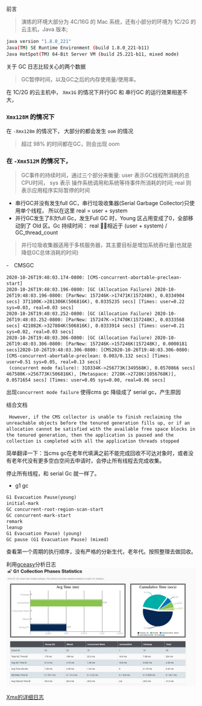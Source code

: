 
前言
> 演练的环境大部分为 4C/16G 的 Mac 系统，还有小部分的环境为 1C/2G 的云主机，Java 版本;

```bash
java version "1.8.0_221"
Java(TM) SE Runtime Environment (build 1.8.0_221-b11)
Java HotSpot(TM) 64-Bit Server VM (build 25.221-b11, mixed mode)
```
关于 GC 日志比较关心的两个数据
> GC暂停时间，以及GC之后的内存使用量/使用率。

在 1C/2G 的云主机中， `Xmx1G` 的情况下并行GC 和 串行GC 的运行效果相差不大，

### `Xmx128M` 的情况下
在 `-Xmx128m` 的情况下， 大部分的都会发生 `oom` 的情况
> 超过 98% 的时间都在GC，则会出现 oom

### 在 `-Xmx512M` 的情况下，
> GC事件的持续时间，通过三个部分来衡量: user 表示GC线程所消耗的总CPU时间， sys 表示 操作系统调用和系统等待事件所消耗的时间; real 则表示应用程序实际暂停的时间

- 串行GC并没有发生full GC，串行垃圾收集器(Serial Garbage Collector)只使用单个线程， 所以在这里 real = user + system
- 并行GC发生了8次full Gc，发生Full GC 时，Young 区占用变成了0，全部移动到了 Old 区。Gc 持续时间： real 相近于 (user + system) / GC_thread_count
> 并行垃圾收集器适用于多核服务器，其主要目标是增加系统吞吐量(也就是降低GC总体消耗的时间)

-　CMSGC
```
2020-10-26T19:48:03.174-0800: [CMS-concurrent-abortable-preclean-start]
2020-10-26T19:48:03.196-0800: [GC (Allocation Failure) 2020-10-26T19:48:03.196-0800: [ParNew: 157246K->17471K(157248K), 0.0334904 secs] 371100K->281306K(506816K), 0.0335235 secs] [Times: user=0.22 sys=0.03, real=0.03 secs]
2020-10-26T19:48:03.252-0800: [GC (Allocation Failure) 2020-10-26T19:48:03.252-0800: [ParNew: 157247K->17470K(157248K), 0.0333568 secs] 421082K->327804K(506816K), 0.0333914 secs] [Times: user=0.21 sys=0.02, real=0.03 secs]
2020-10-26T19:48:03.306-0800: [GC (Allocation Failure) 2020-10-26T19:48:03.306-0800: [ParNew: 157246K->157246K(157248K), 0.0000181 secs]2020-10-26T19:48:03.306-0800: [CMS2020-10-26T19:48:03.306-0800: [CMS-concurrent-abortable-preclean: 0.003/0.132 secs] [Times: user=0.51 sys=0.05, real=0.13 secs]
 (concurrent mode failure): 310334K->256773K(349568K), 0.0570866 secs] 467580K->256773K(506816K), [Metaspace: 2728K->2728K(1056768K)], 0.0571654 secs] [Times: user=0.05 sys=0.00, real=0.06 secs]
```
出现`concurrent mode failure` 使得cms gc 降级成了 serial gc，产生原因

结合文档
```
 However, if the CMS collector is unable to finish reclaiming the unreachable objects before the tenured generation fills up, or if an allocation cannot be satisfied with the available free space blocks in the tenured generation, then the application is paused and the collection is completed with all the application threads stopped
```
简单翻译一下：当cms gc在老年代填满之前不能完成回收不可达对象时，或者没有老年代没有更多空白空间去申请时，会停止所有线程去完成收集。

停止所有线程，和 serial Gc 就一样了。

- g1 gc

```
G1 Evacuation Pause(young)
initial-mark
GC concurrent-root-region-scan-start
GC concurrent-mark-start
remark
leanup
G1 Evacuation Pause) (young)
GC pause (G1 Evacuation Pause) (mixed)
```
查看第一个周期的执行顺序，没有严格的分新生代，老年代。按照整理去做回收。

利用[gceasy](https://gceasy.io/)分析日志
![g1 log](../image/g1log.jpg)

[Xmx的详细日志](./Xmx512M)
